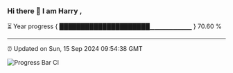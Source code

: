 ### Hi there 👋 I am Harry , 

⏳ Year progress { █████████████████████▁▁▁▁▁▁▁▁▁ } 70.60 %

---

⏰ Updated on Sun, 15 Sep 2024 09:54:38 GMT

![Progress Bar CI](https://github.com/duykhang68/duykhang68/workflows/Progress%20Bar%20CI/badge.svg)
